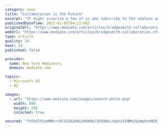 ```yaml
---
category: news
title: "Collaboration is the Future"
excerpt: "It might surprise a few of us who subscribe to the zealous advocacy theory of legal practice that collaboration is more economically sustainable than exclusive competition. Hold this thought in mind: in 2017 $10 billion in legal services revenue went from the BigLaw vault into the pockets of alternative legal service providers that are not law firms."
publishedDateTime: 2021-01-05T04:23:00Z
originalUrl: "https://www.mediate.com/articles/bridgesmith-collaboration.cfm"
webUrl: "https://www.mediate.com/articles/bridgesmith-collaboration.cfm"
type: article
quality: 24
heat: 24
published: false

provider:
  name: New York Mediators
  domain: mediate.com

topics:
  - Microsoft AI
  - AI

images:
  - url: "https://www.mediate.com/images/search-white.png"
    width: 600
    height: 598
    isCached: true

secured: "ftO3UlhSxWMMo+rDC3CGA260wJK6W9b/3kQ9Bmiz8phiSINMmjQyWp0zmHE9jNR1kd0Gqwz408PlwmSC/ZCCQUXqdW8wURJTpYcEKf0WgoZgZg/C+PSSWWhOEgZLxgHcXu57Ga3ilAmcpPAfp/fJ/1B5um+bf0ir/jvIoq9Z8msrjxDnQvHOS0ewpxl0e+0YZJW68bmE24VTanQ3HdedaTmbDQkRgiMsfHxOWsoOgEyn01SCNxDOE2ArWuHLw+8gzGUa7hMJAWdmFM+CFywraKjQm+AnWHfHwqI0nCUn1kz0jgwQTgvXJM05Ggz7uOuBFYtJ2YeOiZHyNkhVT9seQMSeXBgNJPyhEmQEkZ2CV0I=;d4shwv6fzGsNFnSbOE8yhA=="
---
```


